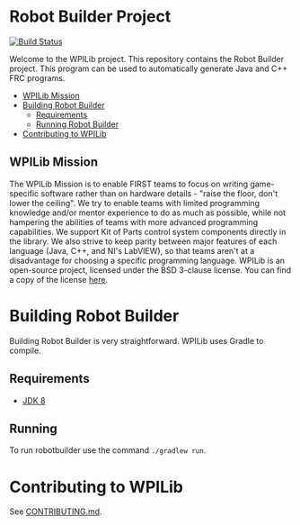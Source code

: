 # Robot Builder Project
[![Build Status](https://travis-ci.org/wpilibsuite/RobotBuilder.svg?branch=master)](https://travis-ci.org/wpilibsuite/RobotBuilder)

Welcome to the WPILib project. This repository contains the Robot Builder project. This program can be used to automatically generate Java and C++ FRC programs.

- [WPILib Mission](#wpilib-mission)
- [Building Robot Builder](#building-wpilib)
    - [Requirements](#requirements)
    - [Running Robot Builder](#running)
- [Contributing to WPILib](#contributing-to-wpilib)

## WPILib Mission

The WPILib Mission is to enable FIRST teams to focus on writing game-specific software rather than on hardware details - "raise the floor, don't lower the ceiling". We try to enable teams with limited programming knowledge and/or mentor experience to do as much as possible, while not hampering the abilities of teams with more advanced programming capabilities. We support Kit of Parts control system components directly in the library. We also strive to keep parity between major features of each language (Java, C++, and NI's LabVIEW), so that teams aren't at a disadvantage for choosing a specific programming language. WPILib is an open-source project, licensed under the BSD 3-clause license. You can find a copy of the license [here](BSD_License_for_WPILib_code.txt).

# Building Robot Builder

Building Robot Builder is very straightforward. WPILib uses Gradle to compile.

## Requirements
- [JDK 8](http://www.oracle.com/technetwork/java/javase/downloads/index.html)

## Running

To run robotbuilder use the command `./gradlew run`.

# Contributing to WPILib

See [CONTRIBUTING.md](CONTRIBUTING.md).
